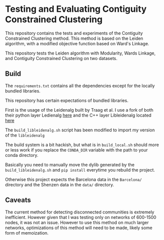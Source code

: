 # Testing and Evaluating Contiguity Constrained Clustering

This repository contains the tests and experiments of the Contiguity Constrained Clustering method. This method is based on the
Leiden algorithm, with a modified objective function based on Ward's Linkage.

This repository tests the Leiden algorithm with Modularity, Wards Linkage, and Contiguity Constrained Clustering on two datasets.

## Build

The `requirements.txt` contains all the dependencies except for the locally bundled libraries.

This repository has certain expectations of bundled libraries. 

First is the usage of the Leidenalg built by Traag et al. I use a fork of both their python layer Ledienalg [here](https://github.com/EllingtonKirby/leidenalg) and the C++ layer Libleidenalg located [here](https://github.com/EllingtonKirby/libleidenalg)

The `build_libleidenalg.sh` script has been modified to import my version of the `libleidenalg`

The build system is a bit hackish, but what is in `build_local.sh` should more or less work if you replace the `CONDA_DIR` variable with the path to your conda directory.

Basically you need to manually move the dylib generated by the `build_libleidenalg.sh` and `pip install` everytime you rebuild the project.

Otherwise this project expects the Barcelona data in the `Barcelona/` directory and the Shenzen data in the `data/` directory.

## Caveats

The current method for detecting disconnected communities is extremely inefficient. However given that I was testing only on networks of 600-1500 nodes, it was not an issue. However to use this method on much larger networks, optimizations of this method will need to be made, likely some form of memoization. 
